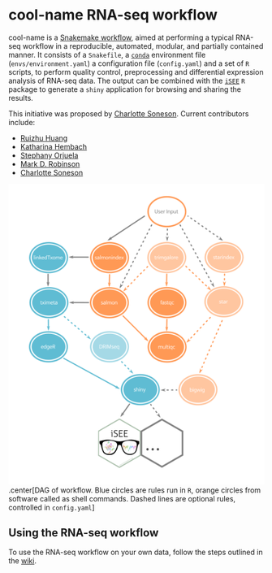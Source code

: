# cool-name RNA-seq workflow

cool-name is a [Snakemake workflow](https://snakemake.readthedocs.io/en/stable/index.html), aimed at performing a typical RNA-seq workflow in a reproducible, automated, modular, and partially contained manner.
It consists of a `Snakefile`, a [`conda`](https://conda.io/docs/) environment file (`envs/environment.yaml`) a configuration file (`config.yaml`) and a set of `R` scripts, to perform quality control, preprocessing and differential expression analysis of RNA-seq data. The output can be combined with the [`iSEE`](https://github.com/csoneson/iSEE) `R` package to generate a `shiny` application for browsing and sharing the results.

This initiative was proposed by [Charlotte Soneson](https://github.com/csoneson).
Current contributors include:

- [Ruizhu Huang](https://github.com/fionarhuang)
- [Katharina Hembach](https://github.com/khembach)
- [Stephany Orjuela](https://github.com/sorjuela)
- [Mark D. Robinson](https://github.com/markrobinsonuzh)
- [Charlotte Soneson](https://github.com/csoneson)

![](dag_nice3.png)
.center[DAG of workflow. Blue circles are rules run in `R`, orange circles from software called as shell commands. Dashed lines are optional rules, controlled in `config.yaml`]


## Using the RNA-seq workflow
To use the RNA-seq workflow on your own data, follow the steps outlined in the [wiki](https://github.com/csoneson/iSEE/wiki).
